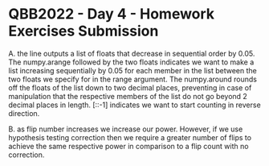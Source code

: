 # QBB2022 - Day 4 - Homework Exercises Submission

A. the line outputs a list of floats that decrease in sequential order by 0.05.
The numpy.arange followed by the two floats indicates we want to make a list increasing sequentially by 0.05 for each member in the list between the two floats we specify for in the range argument.
The numpy.around rounds off the floats of the list down to two decimal places, preventing in case of manipulation that the respective members of the list do not go beyond 2 decimal places in length.
[::-1] indicates we want to start counting in reverse direction.

B. as flip number increases we increase our power. However, if we use hypothesis testing correction then we require a greater number of flips to achieve the same respective power in comparison to a flip count with no correction.
